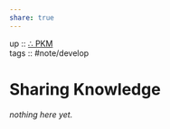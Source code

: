 ```yaml
---  
share: true  
---  
```

up :: [∴ PKM](./%E2%88%B4-PKM.md)  
tags :: #note/develop   
  
# Sharing Knowledge  
*nothing here yet.*